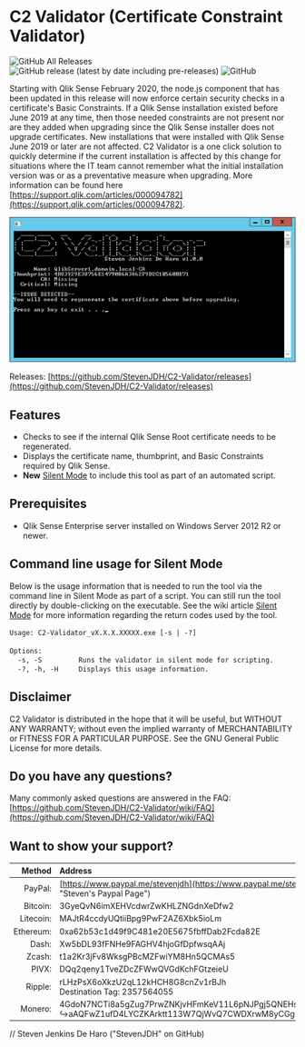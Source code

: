 # C2 Validator (Certificate Constraint Validator)

![GitHub All Releases](https://img.shields.io/github/downloads/StevenJDH/C2-Validator/total)
![GitHub release (latest by date including pre-releases)](https://img.shields.io/github/v/release/StevenJDH/C2-Validator?include_prereleases)
![GitHub](https://img.shields.io/github/license/StevenJDH/C2-Validator)

Starting with Qlik Sense February 2020, the node.js component that has been updated in this release will now enforce certain security checks in a certificate's Basic Constraints. If a Qlik Sense installation existed before June 2019 at any time, then those needed constraints are not present nor are they added when upgrading since the Qlik Sense installer does not upgrade certificates. New installations that were installed with Qlik Sense June 2019 or later are not affected. C2 Validator is a one click solution to quickly determine if the current installation is affected by this change for situations where the IT team cannot remember what the initial installation version was or as a preventative measure when upgrading. More information can be found here [https://support.qlik.com/articles/000094782](https://support.qlik.com/articles/000094782).

![C2 Validator screenshot](c2-validator-ss.jpg "Screenshot")

Releases: [https://github.com/StevenJDH/C2-Validator/releases](https://github.com/StevenJDH/C2-Validator/releases)

## Features
* Checks to see if the internal Qlik Sense Root certificate needs to be regenerated.
* Displays the certificate name, thumbprint, and Basic Constraints required by Qlik Sense.
* **New** [Silent Mode](https://github.com/StevenJDH/C2-Validator/wiki/Silent-Mode) to include this tool as part of an automated script.

## Prerequisites
* Qlik Sense Enterprise server installed on Windows Server 2012 R2 or newer.

## Command line usage for Silent Mode
Below is the usage information that is needed to run the tool via the command line in Silent Mode as part of a script. You can still run the tool directly by double-clicking on the executable. See the wiki article [Silent Mode](https://github.com/StevenJDH/C2-Validator/wiki/Silent-Mode) for more information regarding the return codes used by the tool. 

    Usage: C2-Validator_vX.X.X.XXXXX.exe [-s | -?]

    Options:
      -s, -S         Runs the validator in silent mode for scripting.
      -?, -h, -H     Displays this usage information.

## Disclaimer
C2 Validator is distributed in the hope that it will be useful, but WITHOUT ANY WARRANTY; without even the implied warranty of MERCHANTABILITY or FITNESS FOR A PARTICULAR PURPOSE. See the GNU General Public License for more details.

## Do you have any questions?
Many commonly asked questions are answered in the FAQ:
[https://github.com/StevenJDH/C2-Validator/wiki/FAQ](https://github.com/StevenJDH/C2-Validator/wiki/FAQ)

## Want to show your support?

|Method       | Address                                                                                                    |
|------------:|:-----------------------------------------------------------------------------------------------------------|
|PayPal:      | [https://www.paypal.me/stevenjdh](https://www.paypal.me/stevenjdh "Steven's Paypal Page")                  |
|Bitcoin:     | 3GyeQvN6imXEHVcdwrZwKHLZNGdnXeDfw2                                                                         |
|Litecoin:    | MAJtR4ccdyUQtiiBpg9PwF2AZ6Xbk5ioLm                                                                         |
|Ethereum:    | 0xa62b53c1d49f9C481e20E5675fbffDab2Fcda82E                                                                 |
|Dash:        | Xw5bDL93fFNHe9FAGHV4hjoGfDpfwsqAAj                                                                         |
|Zcash:       | t1a2Kr3jFv8WksgPBcMZFwiYM8Hn5QCMAs5                                                                        |
|PIVX:        | DQq2qeny1TveZDcZFWwQVGdKchFGtzeieU                                                                         |
|Ripple:      | rLHzPsX6oXkzU2qL12kHCH8G8cnZv1rBJh<br />Destination Tag: 2357564055                                        |
|Monero:      | 4GdoN7NCTi8a5gZug7PrwZNKjvHFmKeV11L6pNJPgj5QNEHsN6eeX3D<br />&#8618;aAQFwZ1ufD4LYCZKArktt113W7QjWvQ7CWDXrwM8yCGgEdhV3Wt|


// Steven Jenkins De Haro ("StevenJDH" on GitHub)
